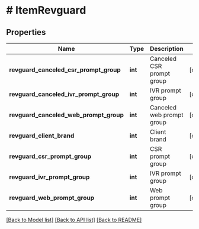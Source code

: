 # # ItemRevguard

## Properties

Name | Type | Description | Notes
------------ | ------------- | ------------- | -------------
**revguard_canceled_csr_prompt_group** | **int** | Canceled CSR prompt group | [optional]
**revguard_canceled_ivr_prompt_group** | **int** | IVR prompt group | [optional]
**revguard_canceled_web_prompt_group** | **int** | Canceled web prompt group | [optional]
**revguard_client_brand** | **int** | Client brand | [optional]
**revguard_csr_prompt_group** | **int** | CSR prompt group | [optional]
**revguard_ivr_prompt_group** | **int** | IVR prompt group | [optional]
**revguard_web_prompt_group** | **int** | Web prompt group | [optional]

[[Back to Model list]](../../README.md#models) [[Back to API list]](../../README.md#endpoints) [[Back to README]](../../README.md)
